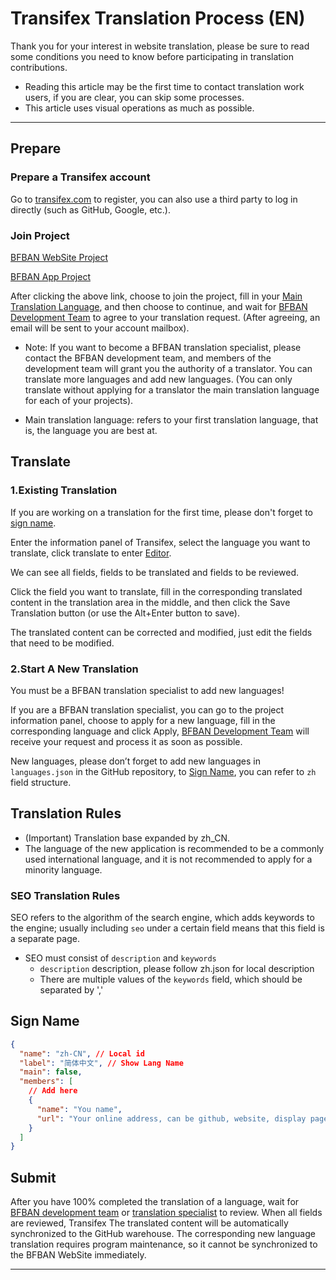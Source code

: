 # Transifex Translation Process (EN)

Thank you for your interest in website translation, please be sure to read some conditions you need to know before participating in translation contributions.

* Reading this article may be the first time to contact translation work users, if you are clear, you can skip some processes.
* This article uses visual operations as much as possible.
----

## Prepare

### Prepare a Transifex account
Go to [transifex.com](https://transifex.com) to register, you can also use a third party to log in directly (such as GitHub, Google, etc.).

### Join Project

[BFBAN WebSite Project](https://app.transifex.com/bfban/bfban-website)

[BFBAN App Project](https://explore.transifex.com/bfban/bfban-app-mobile/)

After clicking the above link, choose to join the project, fill in your [Main Translation Language](), and then choose to continue, and wait for [BFBAN Development Team] to agree to your translation request. (After agreeing, an email will be sent to your account mailbox).

 - Note: If you want to become a BFBAN translation specialist, please contact the BFBAN development team, and members of the development team will grant you the authority of a translator. You can translate more languages and add new languages. (You can only translate without applying for a translator the main translation language for each of your projects).
              
 - Main translation language: refers to your first translation language, that is, the language you are best at.


## Translate

### 1.Existing Translation

If you are working on a translation for the first time, please don't forget to [sign name].

Enter the information panel of Transifex, select the language you want to translate, click translate to enter [Editor](https://app.transifex.com/bfban/editor/).
              
We can see all fields, fields to be translated and fields to be reviewed.
              
Click the field you want to translate, fill in the corresponding translated content in the translation area in the middle, and then click the Save Translation button (or use the Alt+Enter button to save).
              
The translated content can be corrected and modified, just edit the fields that need to be modified.

### 2.Start A New Translation

You must be a BFBAN translation specialist to add new languages!

If you are a BFBAN translation specialist, you can go to the project information panel, choose to apply for a new language, fill in the corresponding language and click Apply, [BFBAN Development Team] will receive your request and process it as soon as possible.
              
New languages, please don’t forget to add new languages in `languages.json` in the GitHub repository, to [Sign Name], you can refer to `zh` field structure.

## Translation Rules

- (Important) Translation base expanded by zh_CN.
- The language of the new application is recommended to be a commonly used international language, and it is not recommended to apply for a minority language.

### SEO Translation Rules

SEO refers to the algorithm of the search engine, which adds keywords to the engine; usually including `seo` under a certain field means that this field is a separate page.

- SEO must consist of `description` and `keywords`
   - `description` description, please follow zh.json for local description
   - There are multiple values of the `keywords` field, which should be separated by ','

## Sign Name

```json
{
  "name": "zh-CN", // Local id
  "label": "简体中文", // Show Lang Name
  "main": false,
  "members": [
    // Add here
    {
      "name": "You name",
      "url": "Your online address, can be github, website, display page"
    }
  ]
}
```

## Submit

After you have 100% completed the translation of a language, wait for [BFBAN development team] or [translation specialist](https://app.transifex.com/bfban/teams/) to review. When all fields are reviewed, Transifex The translated content will be automatically synchronized to the GitHub warehouse. The corresponding new language translation requires program maintenance, so it cannot be synchronized to the BFBAN WebSite immediately.

----

[BFBAN development team]:()
[Sign Name]:前往[/front/public/config/languages.json](languages.json)中找到对应语言下添加`members`内容
[GithubDesktop]:https://docs.github.com/zh/get-started/using-github/github-desktop
